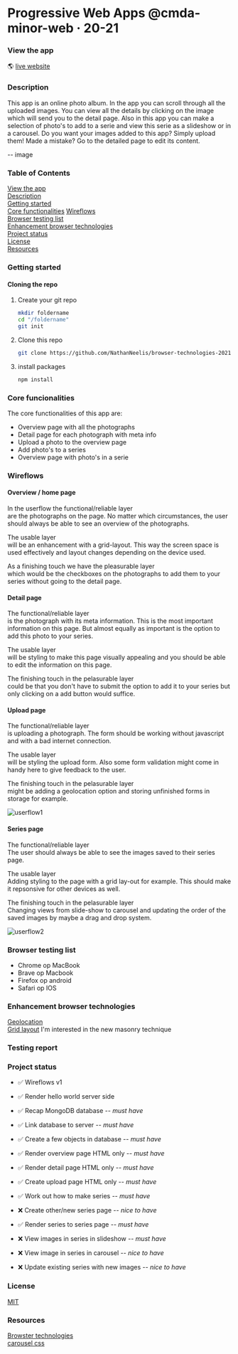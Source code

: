# Progressive Web Apps @cmda-minor-web · 20-21

### View the app
:earth_americas:  [live website](https://app-photoalbum.herokuapp.com/)


### Description
This app is an online photo album. In the app you can scroll through all the uploaded images. 
You can view all the details by clicking on the image which will send you to the detail page. 
Also in this app you can make a selection of photo's to add to a serie and view this serie as a slideshow or in a carousel. Do you want your images added to this app? Simply upload them! Made a mistake? Go to the detailed page to edit its content.  
  
  -- image  
    


### Table of Contents  
[View the app]()  
[Description]()  
[Getting started]()  
[Core functionalities]()
[Wireflows]()  
[Browser testing list]()  
[Enhancement browser technologies]()  
[Project status]()  
[License]()  
[Resources]()  


### Getting started

#### Cloning the repo
1. Create your git repo  
    ```bash
    mkdir foldername  
    cd "/foldername"  
    git init  
    ```  

2. Clone this repo  
    ```bash
    git clone https://github.com/NathanNeelis/browser-technologies-2021.git
    ```   

3. install packages  
    ```bash
    npm install
    ```  

### Core funcionalities
The core functionalities of this app are:
* Overview page with all the photographs
* Detail page for each photograph with meta info
* Upload a photo to the overview page
* Add photo's to a series
* Overview page with photo's in a serie

### Wireflows
#### Overview / home page
In the userflow the functional/reliable layer   
are the photographs on the page. No matter which circumstances, the user should always be able to see an overview of the photographs.   
  
The usable layer   
will be an enhancement with a grid-layout. This way the screen space is used effectively and layout changes depending on the device used.  
  
As a finishing touch we have the pleasurable layer   
which would be the checkboxes on the photographs to add them to your series without going to the detail page.  

#### Detail page
The functional/reliable layer  
is the photograph with its meta information. This is the most important information on this page. But almost equally as important is the option to add this photo to your series.  
  
The usable layer  
will be styling to make this page visually appealing and you should be able to edit the information on this page.  
  
The finishing touch in the pelasurable layer  
could be that you don't have to submit the option to add it to your series but only clicking on a add button would suffice.  

#### Upload page
The functional/reliable layer  
is uploading a photograph. The form should be working without javascript and with a bad internet connection.   
  
The usable layer  
will be styling the upload form. Also some form validation might come in handy here to give feedback to the user. 
  
The finishing touch in the pelasurable layer  
might be adding a geolocation option and storing unfinished forms in storage for example.
  
![userflow1](https://user-images.githubusercontent.com/55492381/112154022-2be27d80-8be4-11eb-82c6-3fff241fcd83.jpg)  

#### Series page
The functional/reliable layer  
The user should always be able to see the images saved to their series page.  
  
The usable layer  
Adding styling to the page with a grid lay-out for example. This should make it repsonsive for other devices as well.  
  
The finishing touch in the pelasurable layer  
Changing views from slide-show to carousel and updating the order of the saved images by maybe a drag and drop system.  
  
![userflow2](https://user-images.githubusercontent.com/55492381/112154090-38ff6c80-8be4-11eb-976a-09c4409b6235.jpg)


### Browser testing list
* Chrome op MacBook
* Brave op Macbook
* Firefox op android
* Safari op IOS

### Enhancement browser technologies
[Geolocation](https://w3c.github.io/geolocation-api/)  
[Grid layout](https://drafts.csswg.org/css-grid/) I'm interested in the new masonry technique   




### Testing report


<!-- Maybe a checklist of done stuff and stuff still on your wishlist? ✅ -->
### Project status 
* ✅  Wireflows v1    
* ✅  Render hello world server side   
  
* ✅  Recap MongoDB database _-- must have_  
* ✅  Link database to server _-- must have_    
* ✅  Create a few objects  in database _-- must have_  
* ✅  Render overview page HTML only _-- must have_    
* ✅  Render detail page HTML only _-- must have_   
* ✅  Create upload page HTML only _-- must have_  
* ✅   Work out how to make series  _-- must have_  
* ❌  Create other/new series page _-- nice to have_  
* ✅  Render series to series page _-- must have_  
* ❌  View images in series in slideshow _-- must have_   
* ❌  View image in series in carousel _-- nice to have_  
* ❌  Update existing series with new images _-- nice to have_  


<!-- How about a license here? 📜 (or is it a licence?) 🤷 -->
### License
[MIT](https://github.com/NathanNeelis/broswer-technologies-2021/blob/master/LICENSE)  

### Resources
[Browster technologies](https://platform.html5.org/)  
[carousel css](https://css-tricks.com/css-only-carousel/)  


